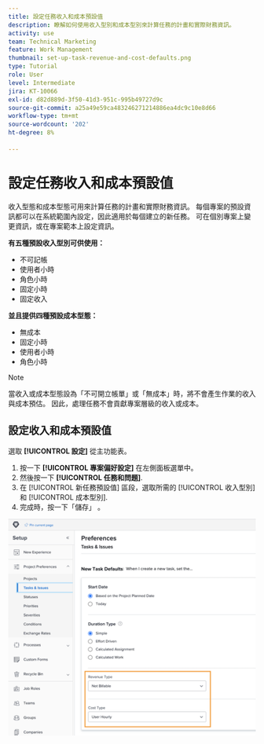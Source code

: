 ```yaml
---
title: 設定任務收入和成本預設值
description: 瞭解如何使用收入型別和成本型別來計算任務的計畫和實際財務資訊。
activity: use
team: Technical Marketing
feature: Work Management
thumbnail: set-up-task-revenue-and-cost-defaults.png
type: Tutorial
role: User
level: Intermediate
jira: KT-10066
exl-id: d82d889d-3f50-41d3-951c-995b49727d9c
source-git-commit: a25a49e59ca483246271214886ea4dc9c10e8d66
workflow-type: tm+mt
source-wordcount: '202'
ht-degree: 8%

---
```


# 設定任務收入和成本預設值

收入型態和成本型態可用來計算任務的計畫和實際財務資訊。 每個專案的預設資訊都可以在系統範圍內設定，因此適用於每個建立的新任務。 可在個別專案上變更資訊，或在專案範本上設定資訊。

**有五種預設收入型別可供使用：**

* 不可記帳
* 使用者小時
* 角色小時
* 固定小時
* 固定收入

**並且提供四種預設成本型態：**

* 無成本
* 固定小時
* 使用者小時
* 角色小時

>[!NOTE]
>
>當收入或成本型態設為「不可開立帳單」或「無成本」時，將不會產生作業的收入與成本預估。 因此，處理任務不會貢獻專案層級的收入或成本。

## 設定收入和成本預設值

選取 **[!UICONTROL 設定]** 從主功能表。

1. 按一下 **[!UICONTROL 專案偏好設定]** 在左側面板選單中。
1. 然後按一下 **[!UICONTROL 任務和問題]**.
1. 在 [!UICONTROL 新任務預設值] 區段，選取所需的 [!UICONTROL 收入型別] 和 [!UICONTROL 成本型別].
1. 完成時，按一下「儲存」 。

![設定收入和成本預設值的影像](assets/setting-up-finances-3.png)
